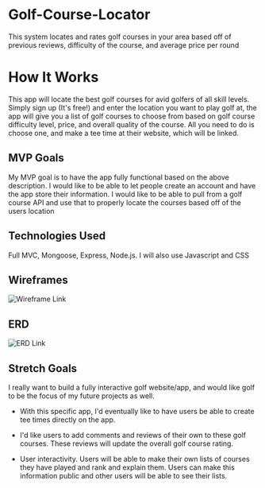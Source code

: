 # Golf-Course-Locator
This system locates and rates golf courses in your area based off of previous reviews, difficulty of the course, and average price per round

# How It Works
This app will locate the best golf courses for avid golfers of all skill levels. Simply sign up (It's free!) and enter the location you want to play golf at, the app will give you a list of golf courses to choose from based on golf course difficulty level, price, and overall quality of the course. All you need to do is choose one, and make a tee time at their website, which will be linked.

## MVP Goals
My MVP goal is to have the app fully functional based on the above description. I would like to be able to let people create an account and have the app store their information. I would like to be able to pull from a golf course API and use that to properly locate the courses based off of the users location

## Technologies Used
Full MVC, Mongoose, Express, Node.js. I will also use Javascript and CSS

## Wireframes
![Wireframe Link](https://wireframe.cc/pro/pp/903c36b0f722238)

## ERD
![ERD Link](https://lucid.app/lucidchart/458f6004-9c3a-4e22-8524-14c1de7db1af/edit?viewport_loc=-630%2C43%2C1804%2C1001%2C0_0&invitationId=inv_9b23bae6-bf26-40de-a66d-c1ff2c25ed99)

## Stretch Goals
I really want to build a fully interactive golf website/app, and would like golf to be the focus of my future projects as well. 

-   With this specific app, I'd eventually like to have users be able to create tee times directly on the app.

-   I'd like users to add comments and reviews of their own to these golf courses. These reviews will update the overall golf course rating.

-   User interactivity. Users will be able to make their own lists of courses they have played and rank and explain them. Users can make this information public and other users will be able to see their lists.

